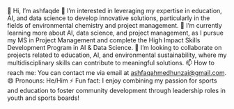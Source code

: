 👋 Hi, I’m ashfaqde
👀 I’m interested in leveraging my expertise in education, AI, and data science to develop innovative solutions, particularly in the fields of environmental chemistry and project management.
🌱 I’m currently learning more about AI, data science, and project management, as I pursue my MS in Project Management and complete the High Impact Skills Development Program in AI & Data Science.
💞️ I’m looking to collaborate on projects related to education, AI, and environmental sustainability, where my multidisciplinary skills can contribute to meaningful solutions.
📫 How to reach me: You can contact me via email at ashfaqahmedhunzai@gmail.com.
😄 Pronouns: He/Him
⚡ Fun fact: I enjoy combining my passion for sports and education to foster community development through leadership roles in youth and sports boards!
